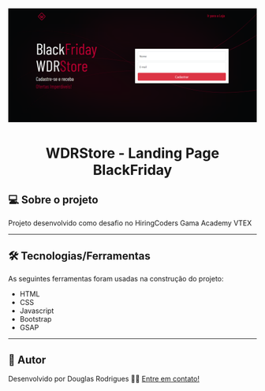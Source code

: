 <h1 align="center">
    <img alt="WDRStore" title="#WDRStore Landing Page" src="./img/banner.png" />
</h1>
<h1 align="center">
    WDRStore - Landing Page BlackFriday
</h1>

## 💻 Sobre o projeto

Projeto desenvolvido como desafio no HiringCoders Gama Academy VTEX

---

## 🛠 Tecnologias/Ferramentas

As seguintes ferramentas foram usadas na construção do projeto:

-   HTML
-   CSS
-   Javascript
-   Bootstrap
-   GSAP

---

## 🦸 Autor

Desenvolvido por Douglas Rodrigues 👋🏽 [Entre em contato!](https://www.linkedin.com/in/douglas-rodrigues-pnz/)



